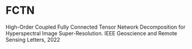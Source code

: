 # FCTN
High-Order Coupled Fully Connected Tensor Network Decomposition for Hyperspectral Image Super-Resolution. IEEE Geoscience and Remote Sensing Letters, 2022

